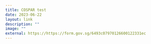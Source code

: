 ```yaml
---
title: COSPAR test
date: 2023-06-22
layout: link
description: ""
image: ""
external: https://https://form.gov.sg/6493c07970126600122331ec
---
```

